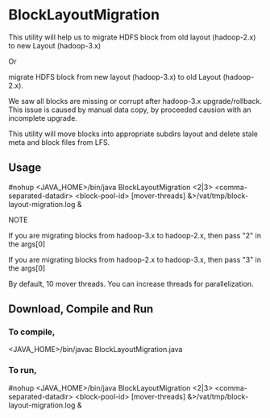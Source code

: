 # BlockLayoutMigration
This utility will help us to migrate HDFS block from old layout (hadoop-2.x) to new Layout (hadoop-3.x)

Or

migrate HDFS block from new layout (hadoop-3.x) to old Layout (hadoop-2.x).

We saw all blocks are missing or corrupt after hadoop-3.x upgrade/rollback. This issue is caused by manual data copy, by proceeded causion with an incomplete upgrade. 

This utility will move blocks into appropriate subdirs layout and delete stale meta and block files from LFS.

## Usage

#nohup <JAVA_HOME>/bin/java BlockLayoutMigration \<2|3\> \<comma-separated-datadir\> \<block-pool-id\> [mover-threads]  &>/vat/tmp/block-layout-migration.log &


NOTE

If you are migrating blocks from hadoop-3.x to hadoop-2.x, then pass "2" in the args[0]

If you are migrating blocks from hadoop-2.x to hadoop-3.x, then pass "3" in the args[0]

By default, 10 mover threads. You can increase threads for parallelization.

## Download, Compile and Run

### To compile,
<JAVA_HOME>/bin/javac BlockLayoutMigration.java

### To run,
#nohup <JAVA_HOME>/bin/java BlockLayoutMigration \<2|3\> \<comma-separated-datadir\> \<block-pool-id\> [mover-threads]  &>/vat/tmp/block-layout-migration.log &



